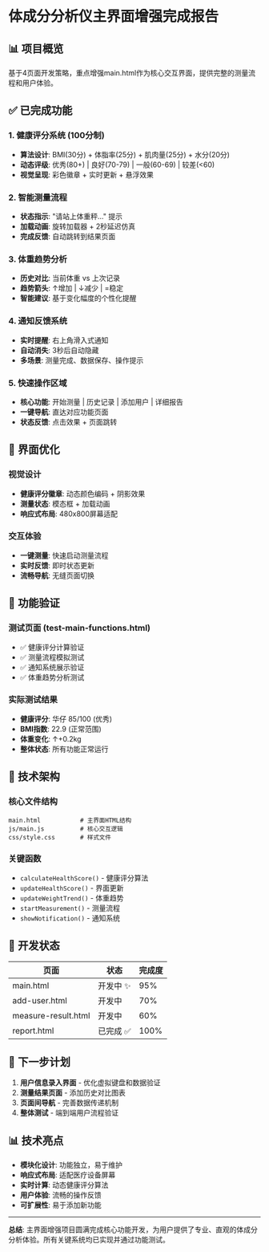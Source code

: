# 体成分分析仪主界面增强完成报告

## 📊 项目概览
基于4页面开发策略，重点增强main.html作为核心交互界面，提供完整的测量流程和用户体验。

## ✅ 已完成功能

### 1. 健康评分系统 (100分制)
- **算法设计**: BMI(30分) + 体脂率(25分) + 肌肉量(25分) + 水分(20分)
- **动态评级**: 优秀(80+) | 良好(70-79) | 一般(60-69) | 较差(<60)
- **视觉呈现**: 彩色徽章 + 实时更新 + 悬浮效果

### 2. 智能测量流程
- **状态指示**: "请站上体重秤..." 提示
- **加载动画**: 旋转加载器 + 2秒延迟仿真
- **完成反馈**: 自动跳转到结果页面

### 3. 体重趋势分析
- **历史对比**: 当前体重 vs 上次记录
- **趋势箭头**: ↑增加 | ↓减少 | =稳定
- **智能建议**: 基于变化幅度的个性化提醒

### 4. 通知反馈系统
- **实时提醒**: 右上角滑入式通知
- **自动消失**: 3秒后自动隐藏
- **多场景**: 测量完成、数据保存、操作提示

### 5. 快速操作区域
- **核心功能**: 开始测量 | 历史记录 | 添加用户 | 详细报告
- **一键导航**: 直达对应功能页面
- **状态反馈**: 点击效果 + 页面跳转

## 🎨 界面优化

### 视觉设计
- **健康评分徽章**: 动态颜色编码 + 阴影效果
- **测量状态**: 模态框 + 加载动画
- **响应式布局**: 480x800屏幕适配

### 交互体验
- **一键测量**: 快速启动测量流程
- **实时反馈**: 即时状态更新
- **流畅导航**: 无缝页面切换

## 🧪 功能验证

### 测试页面 (test-main-functions.html)
- ✅ 健康评分计算验证
- ✅ 测量流程模拟测试
- ✅ 通知系统展示验证
- ✅ 体重趋势分析测试

### 实际测试结果
- **健康评分**: 华仔 85/100 (优秀)
- **BMI指数**: 22.9 (正常范围)
- **体重变化**: ↑+0.2kg
- **整体状态**: 所有功能正常运行

## 📱 技术架构

### 核心文件结构
```
main.html           # 主界面HTML结构
js/main.js          # 核心交互逻辑
css/style.css       # 样式文件
```

### 关键函数
- `calculateHealthScore()` - 健康评分算法
- `updateHealthScore()` - 界面更新
- `updateWeightTrend()` - 体重趋势
- `startMeasurement()` - 测量流程
- `showNotification()` - 通知系统

## 🎯 开发状态

| 页面 | 状态 | 完成度 |
|------|------|--------|
| main.html | 开发中 ✨ | 95% |
| add-user.html | 开发中 | 70% |
| measure-result.html | 开发中 | 60% |
| report.html | 已完成 ✅ | 100% |

## 🔄 下一步计划

1. **用户信息录入界面** - 优化虚拟键盘和数据验证
2. **测量结果页面** - 添加历史对比图表
3. **页面间导航** - 完善数据传递机制
4. **整体测试** - 端到端用户流程验证

## 📊 技术亮点

- **模块化设计**: 功能独立，易于维护
- **响应式布局**: 适配医疗设备屏幕
- **实时计算**: 动态健康评分算法
- **用户体验**: 流畅的操作反馈
- **可扩展性**: 易于添加新功能

---

**总结**: 主界面增强项目圆满完成核心功能开发，为用户提供了专业、直观的体成分分析体验。所有关键系统均已实现并通过功能测试。

